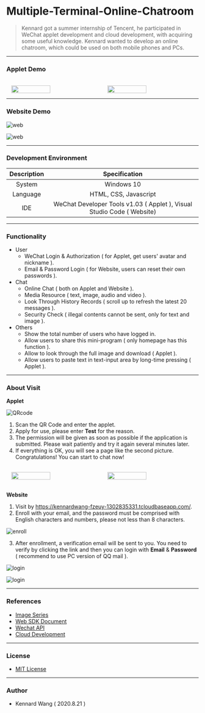 # Multiple-Terminal-Online-Chatroom

> Kennard got a summer internship of Tencent, he participated in WeChat applet development
> and cloud development, with acquiring some useful knowledge. Kennard wanted to develop
> an online chatroom, which could be used on both mobile phones and PCs.

------

### Applet Demo
<br>
<div style="display: flex; flex-direction: row; justify-content: space-around; align-content: center">
    <image src="https://kennardwang.github.io/ImageSource/Multiple-Terminal-Online-Chatroom/applet1.png" width="45%"></image>
    <image src="https://kennardwang.github.io/ImageSource/Multiple-Terminal-Online-Chatroom/applet2.png" width="45%"></image>
</div>  

------

### Website Demo

![web](https://kennardwang.github.io/ImageSource/Multiple-Terminal-Online-Chatroom/web1.png)  

![web](https://kennardwang.github.io/ImageSource/Multiple-Terminal-Online-Chatroom/web2.png)

------

### Development Environment
|Description|Specification|
|:---:|:---:|
|System|Windows 10|
|Language|HTML, CSS, Javascript|
|IDE|WeChat Developer Tools v1.03 ( Applet ), Visual Studio Code ( Website) |

------

### Functionality
+ User
  + WeChat Login & Authorization ( for Applet, get users' avatar and nickname ).
  + Email & Password Login ( for Website, users can reset their own passwords ).
+ Chat
  + Online Chat ( both on Applet and Website ).
  + Media Resource ( text, image, audio and video ).
  + Look Through History Records ( scroll up to refresh the latest 20 messages ).
  + Security Check ( illegal contents cannot be sent, only for text and image ).
+ Others
  + Show the total number of users who have logged in.
  + Allow users to share this mini-program ( only homepage has this function ).
  + Allow to look through the full image and download ( Applet ).
  + Allow users to paste text in text-input area by long-time pressing ( Applet ).

------

### About Visit
**Applet**

![QRcode](https://kennardwang.github.io/ImageSource/Multiple-Terminal-Online-Chatroom/chat.jpg)

1. Scan the QR Code and enter the applet.
2. Apply for use, please enter **Test** for the reason.
3. The permission will be given as soon as possible if the application is submitted. Please wait patiently and try it again several minutes later. 
4. If everything is OK, you will see a page like the second picture. Congratulations! You can start to chat now!

<br>
<div style="display: flex; flex-direction: row; justify-content: space-around; align-content: center">
<image src="https://kennardwang.github.io/ImageSource/Multiple-Terminal-Online-Chatroom/login1.png" width="45%"></image>
<image src="https://kennardwang.github.io/ImageSource/Multiple-Terminal-Online-Chatroom/login2.png" width="45%"></image>
</div> 
<br>

**Website** 
1. Visit by https://kennardwang-fzeuy-1302835331.tcloudbaseapp.com/.
2. Enroll with your email, and the password must be comprised with English characters and numbers, please not less than 8 characters.

![enroll](https://kennardwang.github.io/ImageSource/Multiple-Terminal-Online-Chatroom/login3.png)

3. After enrollment, a verification email will be sent to you. You need to verify by clicking the link and then you can login with **Email** & **Password** ( recommend to use PC version of QQ mail ).

![login](https://kennardwang.github.io/ImageSource/Multiple-Terminal-Online-Chatroom/login4.jpg)
  
![login](https://kennardwang.github.io/ImageSource/Multiple-Terminal-Online-Chatroom/login5.png)

------

### References
+ [Image Series](https://wallhaven.cc/w/39v996)
+ [Web SDK Document](https://www.cloudbase.net/sdk.html)
+ [Wechat API](https://developers.weixin.qq.com/miniprogram/dev/api/)
+ [Cloud Development](https://developers.weixin.qq.com/miniprogram/dev/wxcloud/basis/getting-started.html)

------

### License
+ [MIT License](https://github.com/KennardWang/Multiple-Terminal-Online-Chatroom/blob/master/LICENSE)

------

### Author
+ Kennard Wang ( 2020.8.21 )

